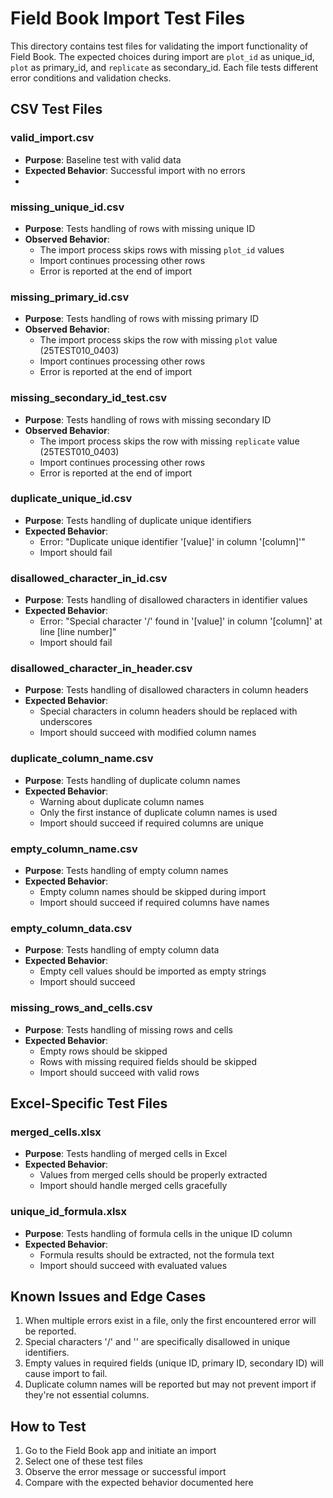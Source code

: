 # Field Book Import Test Files

This directory contains test files for validating the import functionality of Field Book.
The expected choices during import are `plot_id` as unique_id, `plot` as primary_id, and `replicate` as secondary_id.
Each file tests different error conditions and validation checks.

## CSV Test Files

### valid_import.csv
- **Purpose**: Baseline test with valid data
- **Expected Behavior**: Successful import with no errors
- 
### missing_unique_id.csv
- **Purpose**: Tests handling of rows with missing unique ID
- **Observed Behavior**: 
  - The import process skips rows with missing `plot_id` values
  - Import continues processing other rows
  - Error is reported at the end of import

### missing_primary_id.csv
- **Purpose**: Tests handling of rows with missing primary ID
- **Observed Behavior**: 
  - The import process skips the row with missing `plot` value (25TEST010_0403)
  - Import continues processing other rows
  - Error is reported at the end of import

### missing_secondary_id_test.csv
- **Purpose**: Tests handling of rows with missing secondary ID
- **Observed Behavior**: 
  - The import process skips the row with missing `replicate` value (25TEST010_0403)
  - Import continues processing other rows
  - Error is reported at the end of import

### duplicate_unique_id.csv
- **Purpose**: Tests handling of duplicate unique identifiers
- **Expected Behavior**:
  - Error: "Duplicate unique identifier '[value]' in column '[column]'"
  - Import should fail

### disallowed_character_in_id.csv
- **Purpose**: Tests handling of disallowed characters in identifier values
- **Expected Behavior**:
  - Error: "Special character '/' found in '[value]' in column '[column]' at line [line number]"
  - Import should fail

### disallowed_character_in_header.csv
- **Purpose**: Tests handling of disallowed characters in column headers
- **Expected Behavior**:
  - Special characters in column headers should be replaced with underscores
  - Import should succeed with modified column names

### duplicate_column_name.csv
- **Purpose**: Tests handling of duplicate column names
- **Expected Behavior**:
  - Warning about duplicate column names
  - Only the first instance of duplicate column names is used
  - Import should succeed if required columns are unique

### empty_column_name.csv
- **Purpose**: Tests handling of empty column names
- **Expected Behavior**:
  - Empty column names should be skipped during import
  - Import should succeed if required columns have names

### empty_column_data.csv
- **Purpose**: Tests handling of empty column data
- **Expected Behavior**:
  - Empty cell values should be imported as empty strings
  - Import should succeed

### missing_rows_and_cells.csv
- **Purpose**: Tests handling of missing rows and cells
- **Expected Behavior**:
  - Empty rows should be skipped
  - Rows with missing required fields should be skipped
  - Import should succeed with valid rows

## Excel-Specific Test Files

### merged_cells.xlsx
- **Purpose**: Tests handling of merged cells in Excel
- **Expected Behavior**:
  - Values from merged cells should be properly extracted
  - Import should handle merged cells gracefully

### unique_id_formula.xlsx
- **Purpose**: Tests handling of formula cells in the unique ID column
- **Expected Behavior**:
  - Formula results should be extracted, not the formula text
  - Import should succeed with evaluated values

## Known Issues and Edge Cases

1. When multiple errors exist in a file, only the first encountered error will be reported.
2. Special characters '/' and '\' are specifically disallowed in unique identifiers.
3. Empty values in required fields (unique ID, primary ID, secondary ID) will cause import to fail.
4. Duplicate column names will be reported but may not prevent import if they're not essential columns.

## How to Test

1. Go to the Field Book app and initiate an import
2. Select one of these test files
3. Observe the error message or successful import
4. Compare with the expected behavior documented here